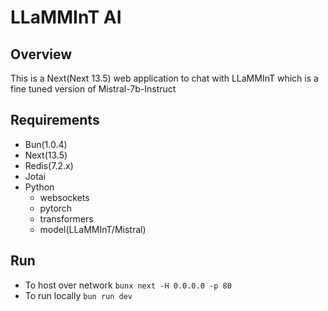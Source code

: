 # LLaMMInT AI
## Overview
This is a Next(Next 13.5) web application to chat with LLaMMInT which is a fine tuned version of Mistral-7b-Instruct
## Requirements
- Bun(1.0.4)
- Next(13.5)
- Redis(7.2.x)
- Jotai
- Python
    - websockets
    - pytorch
    - transformers
    - model(LLaMMInT/Mistral)
## Run

- To host over network
`bunx next -H 0.0.0.0 -p 80`
- To run locally
`bun run dev`